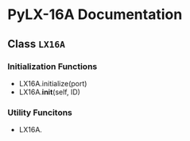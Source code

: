 # PyLX-16A Documentation

## Class `LX16A`
### Initialization Functions
* LX16A.initialize(port)
* LX16A.__init__(self, ID)
### Utility Funcitons
* LX16A.
